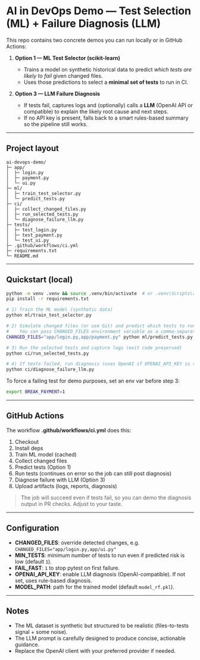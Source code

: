# AI in DevOps Demo — Test Selection (ML) + Failure Diagnosis (LLM)

This repo contains two concrete demos you can run locally or in GitHub Actions:

1) **Option 1 — ML Test Selector (scikit-learn)**
   - Trains a model on synthetic historical data to predict *which tests are likely to fail* given changed files.
   - Uses those predictions to select a **minimal set of tests** to run in CI.

2) **Option 3 — LLM Failure Diagnosis**
   - If tests fail, captures logs and (optionally) calls a **LLM** (OpenAI API or compatible) to explain the likely root cause and next steps.
   - If no API key is present, falls back to a smart rules-based summary so the pipeline still works.

---

## Project layout

```
ai-devops-demo/
├─ app/
│  ├─ login.py
│  ├─ payment.py
│  └─ ui.py
├─ ml/
│  ├─ train_test_selector.py
│  └─ predict_tests.py
├─ ci/
│  ├─ collect_changed_files.py
│  ├─ run_selected_tests.py
│  └─ diagnose_failure_llm.py
├─ tests/
│  ├─ test_login.py
│  ├─ test_payment.py
│  └─ test_ui.py
├─ .github/workflows/ci.yml
├─ requirements.txt
└─ README.md
```

---

## Quickstart (local)

```bash
python -m venv .venv && source .venv/bin/activate  # or .venv\Scripts\activate on Windows
pip install -r requirements.txt

# 1) Train the ML model (synthetic data)
python ml/train_test_selector.py

# 2) Simulate changed files (or use Git) and predict which tests to run
#    You can pass CHANGED_FILES environment variable as a comma-separated list
CHANGED_FILES="app/login.py,app/payment.py" python ml/predict_tests.py

# 3) Run the selected tests and capture logs (exit code preserved)
python ci/run_selected_tests.py

# 4) If tests failed, run diagnosis (uses OpenAI if OPENAI_API_KEY is set)
python ci/diagnose_failure_llm.py
```

To force a failing test for demo purposes, set an env var before step 3:
```bash
export BREAK_PAYMENT=1
```

---

## GitHub Actions

The workflow **.github/workflows/ci.yml** does this:

1. Checkout
2. Install deps
3. Train ML model (cached)
4. Collect changed files
5. Predict tests (Option 1)
6. Run tests (continues on error so the job can still post diagnosis)
7. Diagnose failure with LLM (Option 3)
8. Upload artifacts (logs, reports, diagnosis)

> The job will succeed even if tests fail, so you can demo the diagnosis output in PR checks. Adjust to your taste.

---

## Configuration

- **CHANGED_FILES**: override detected changes, e.g. `CHANGED_FILES="app/login.py,app/ui.py"`
- **MIN_TESTS**: minimum number of tests to run even if predicted risk is low (default `1`).
- **FAIL_FAST**: `1` to stop pytest on first failure.
- **OPENAI_API_KEY**: enable LLM diagnosis (OpenAI-compatible). If not set, uses rule-based diagnosis.
- **MODEL_PATH**: path for the trained model (default `model_rf.pkl`).

---

## Notes

- The ML dataset is synthetic but structured to be realistic (files-to-tests signal + some noise).
- The LLM prompt is carefully designed to produce concise, actionable guidance.
- Replace the OpenAI client with your preferred provider if needed.
